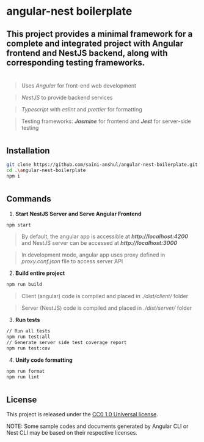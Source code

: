 # angular-nest boilerplate

## **This project provides a minimal framework for a complete and integrated project with Angular frontend and NestJS backend, along with corresponding testing frameworks.**
#
> Uses _Angular_ for front-end web development

> _NestJS_ to provide backend services

> _Typescript_ with _eslint_ and _prettier_ for formatting

> Testing frameworks: **_Jasmine_** for frontend and **_Jest_** for server-side testing  

#
## Installation

```sh
git clone https://github.com/saini-anshul/angular-nest-boilerplate.git
cd .\angular-nest-boilerplate
npm i
```
#
## Commands

1. **Start NestJS Server and Serve Angular Frontend**

```sh
npm start
```
> By default, the angular app is accessible at **_http://localhost:4200_** and NestJS server can be accessed at **_http://localhost:3000_**

> In development mode, angular app uses proxy defined in _proxy.conf.json_ file to access server API

2. **Build entire project**

```sh
npm run build
```
> Client (angular) code is compiled and placed in _./dist/client/_ folder

> Server (NestJS) code is compiled and placed in _./dist/server/_ folder

3. **Run tests**

```sh
// Run all tests
npm run test:all
// Generate server side test coverage report
npm run test:cov
```

4. **Unify code formatting**

```sh
npm run format
npm run lint
```

#
## License

This project is released under the [CC0 1.0 Universal license](LICENSE).

NOTE: Some sample codes and documents generated by Angular CLI or Nest CLI may be based on their respective licenses.

